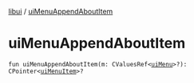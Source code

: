 [libui](index.md) / [uiMenuAppendAboutItem](./ui-menu-append-about-item.md)

# uiMenuAppendAboutItem

`fun uiMenuAppendAboutItem(m: CValuesRef<`[`uiMenu`](ui-menu.md)`>?): CPointer<`[`uiMenuItem`](ui-menu-item.md)`>?`
